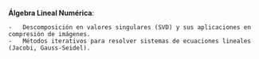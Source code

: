  **Álgebra Lineal Numérica**:

 
    -   Descomposición en valores singulares (SVD) y sus aplicaciones en compresión de imágenes.
    -   Métodos iterativos para resolver sistemas de ecuaciones lineales (Jacobi, Gauss-Seidel).
